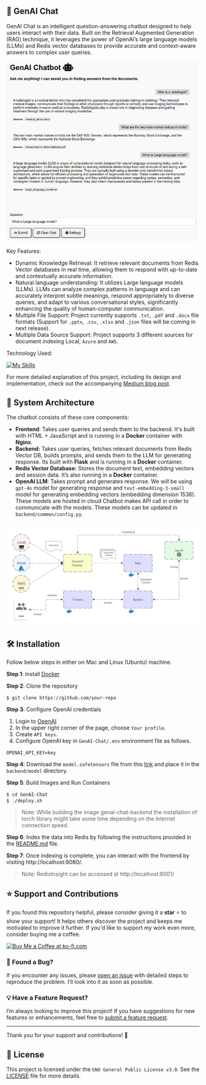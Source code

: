 ## 🤖 GenAI Chat
GenAI Chat is an intelligent question-answering chatbot designed to help users interact with their data. Built on the Retrieval Augmented Generation (RAG) technique, it leverages the power of OpenAI’s large language models (LLMs) and Redis vector databases to provide accurate and context-aware answers to complex user queries.

<img src="data_indexing/images/genai_chat_ui.png" alt="GenAI Chat" width="500" style="border-radius: 10px;">

Key Features:
- Dynamic Knowledge Retrieval: It retrieve relevant documents from Redis Vector databases in real time, allowing them to respond with up-to-date and contextually accurate information.
- Natural language understanding: It utilizes Large language models (LLMs). LLMs can analyze complex patterns in language and can accurately interpret subtle meanings, respond appropriately to diverse queries, and adapt to various conversational styles, significantly enhancing the quality of human-computer communication.
- Multiple File Support: Project currently supports `.txt`, `.pdf` and `.docx` file formats (Support for `.pptx`, `.csv`, `.xlsx` and `.json` files will be coming in next release).
- Multiple Data Source Support: Project supports 3 different sources for document indexing Local, `Azure` and `AWS`.

Technology Used:

[![My Skills](https://skillicons.dev/icons?i=python,pytorch,flask,html,nginx,docker,redis,aws,azure,openai)](https://skillicons.dev)

For more detailed explanation of this project, including its design and implementation, check out the accompanying [Medium blog post](https://medium.com/).

## 🔎 System Architecture

The chatbot consists of these core components:

- **Frontend**: Takes user queries and sends them to the backend. It's built with HTML + JavaScript and is running in a **Docker** container with **Nginx**.
- **Backend:** Takes user queries, fetches relevant documents from Redis Vector DB, builds prompts, and sends them to the LLM for generating response. Its built with **Flask** and is running in a **Docker** container.
- **Redis Vector Database:** Stores the document text, embedding vectors and session data. It’s also running in a **Docker** container.
- **OpenAI LLM**: Takes prompt and generates response. We will be using `gpt-4o` model for generating response and `text-embedding-3-small` model for generating embedding vectors (embedding dimension 1536). These models are hosted in cloud Chatbot makes API call in order to communicate with the models. These models can be updated in `backend/common/config.py`.

<img src="data_indexing/images/genai_chat.png" alt="GenAI Chat" width="800" style="border-radius: 10px;">

## 🛠️ Installation 

Follow below steps in either on Mac and Linux (Ubuntu) machine.

**Step 1**: Install [Docker](https://www.docker.com/get-started/)

**Step 2**: Clone the repository
```
$ git clone https://github.com/your-repo
```

**Step 3**: Configure OpenAI credentials

1. Login to [OpenAI](https://platform.openai.com)
2. In the upper right corner of the page, choose `Your profile`.
3. Create `API keys`.
4. Configure OpenAI key in `GenAI-Chat/.env` environment file as follows.

```
OPENAI_API_KEY=key
```

**Step 4**: Download the `model.safetensors` file from this [link](https://www.dropbox.com/scl/fi/310abl0pqs0hcxmqmiz70/model.safetensors?rlkey=yadhs2nemgt2lsighd1oufd2g&st=d9txrq8d&dl=0) and place it in the `backend/model` directory.

**Step 5**: Build Images and Run Containers

```
$ cd GenAI-Chat
$ ./deploy.sh
```

> Note: While building the image genai-chat-backend the installation of torch library might take some time depending on the internet connection speed.

**Step 6**: Index the data into Redis by following the instructions provided in the [README.md](/data_indexing/README.md) file.

**Step 7**: Once indexing is complete, you can interact with the frontend by visiting http://localhost:8080/.

> Note: RedisInsight can be accessed at http://localhost:8001/

## ⭐ Support and Contributions

If you found this repository helpful, please consider giving it a **star** ⭐ to show your support! It helps others discover the project and keeps me motivated to improve it further. If you'd like to support my work even more, consider buying me a coffee.

<a href='https://ko-fi.com/J3J4196KY7' target='_blank'><img height='36' style='border:0px;height:36px;' src='https://storage.ko-fi.com/cdn/kofi6.png?v=6' border='0' alt='Buy Me a Coffee at ko-fi.com' /></a>

### 🐛 Found a Bug?  
If you encounter any issues, please [open an issue](https://github.com/atinesh-s/GenAI-Chat/issues) with detailed steps to reproduce the problem. I’ll look into it as soon as possible.

### 💡 Have a Feature Request?  
I’m always looking to improve this project! If you have suggestions for new features or enhancements, feel free to [submit a feature request](https://github.com/atinesh-s/GenAI-Chat/issues).

---

Thank you for your support and contributions! 🙌

## 📝 License

This project is licensed under the `GNU General Public License v3.0`. See the [LICENSE](LICENSE) file for more details.